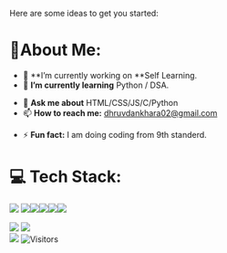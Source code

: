 

Here are some ideas to get you started:
# 💫About Me: 
- 🔭 **I’m currently working on **Self Learning.
- 🌱 **I’m currently learning** Python / DSA.
<!--- 👯 I’m looking to collaborate on ...
- 🤔 I’m looking for help with ... -->
- 💬 **Ask me about** HTML/CSS/JS/C/Python
- 📫 **How to reach me:** dhruvdankhara02@gmail.com
<!--- 😄 Pronouns: ...-->
- ⚡ **Fun fact:** I am doing coding from 9th standerd.


<!-- 

# 💫 About Me:
🔭 **I’m currently working on:**  <br>
To building some good project.<br><br>
👯 **I’m looking to collaborate on:**  <br>
Fullstack projects<br><br>
🌱 **I’m currently learning:**  <br>
Advanced Python and DSA.<br><br>
💬 **Ask me about:**  <br>
JavaScript, Python and any general software development questions.<br><br>
⚡ **Fun fact:**  <br>
I love to click pictures and Edit Video.
-->

<!--
## 🌐 Socials:
[![Twitter](https://img.shields.io/badge/Twitter-%231DA1F2.svg?logo=Twitter&logoColor=white)](https://twitter.com/ezSnippet) [![Instagram](https://img.shields.io/badge/Instagram-%23E4405F.svg?logo=Instagram&logoColor=white)](https://instagram.com/ezSnippet) [![LinkedIn](https://img.shields.io/badge/LinkedIn-%230077B5.svg?logo=linkedin&logoColor=white)](https://linkedin.com/in/ezSnippet) [![Stack Overflow](https://img.shields.io/badge/-Stackoverflow-FE7A16?logo=stack-overflow&logoColor=white)](https://stackoverflow.com/users/20331641) 
-->

# 💻 Tech Stack:
<img src="https://camo.githubusercontent.com/49fbb99f92674cc6825349b154b65aaf4064aec465d61e8e1f9fb99da3d922a1/68747470733a2f2f696d672e736869656c64732e696f2f62616467652f68746d6c352d2532334533344632362e7376673f7374796c653d666f722d7468652d6261646765266c6f676f3d68746d6c35266c6f676f436f6c6f723d7768697465">
<img src="https://camo.githubusercontent.com/e6b67b27998fca3bccf4c0ee479fc8f9de09d91f389cccfbe6cb1e29c10cfbd7/68747470733a2f2f696d672e736869656c64732e696f2f62616467652f637373332d2532333135373242362e7376673f7374796c653d666f722d7468652d6261646765266c6f676f3d63737333266c6f676f436f6c6f723d7768697465"><img src="https://camo.githubusercontent.com/aeddc848275a1ffce386dc81c04541654ca07b2c43bbb8ad251085c962672aea/68747470733a2f2f696d672e736869656c64732e696f2f62616467652f6a6176617363726970742d2532333332333333302e7376673f7374796c653d666f722d7468652d6261646765266c6f676f3d6a617661736372697074266c6f676f436f6c6f723d253233463744463145"><img src="https://camo.githubusercontent.com/a1b2dac5667822ee0d98ae6d799da61987fd1658dfeb4d2ca6e3c99b1535ebd8/68747470733a2f2f696d672e736869656c64732e696f2f62616467652f707974686f6e2d3336373041303f7374796c653d666f722d7468652d6261646765266c6f676f3d707974686f6e266c6f676f436f6c6f723d666664643534"><img src="https://camo.githubusercontent.com/29e7fc6c62f61f432d3852fbfa4190ff07f397ca3bde27a8196bcd5beae3ff77/68747470733a2f2f696d672e736869656c64732e696f2f62616467652f706f7374677265732d2532333331363139322e7376673f7374796c653d666f722d7468652d6261646765266c6f676f3d706f737467726573716c266c6f676f436f6c6f723d7768697465"><img src="https://camo.githubusercontent.com/0f6325940d36137c3e77d69b0dfe0ffb33e9a1084faf9cc843a9c929a874c709/68747470733a2f2f696d672e736869656c64732e696f2f62616467652f4e6f74696f6e2d2532333030303030302e7376673f7374796c653d666f722d7468652d6261646765266c6f676f3d6e6f74696f6e266c6f676f436f6c6f723d7768697465">

![](https://github-readme-stats.vercel.app/api?username=dhruvdankhara&theme=dark&hide_border=false&include_all_commits=false&count_private=false)
![](https://github-readme-streak-stats.herokuapp.com/?user=dhruvdankhara&theme=dark&hide_border=false)<br/>
![](https://github-readme-stats.vercel.app/api/top-langs/?username=dhruvdankhara&theme=dark&hide_border=false&include_all_commits=false&count_private=false&layout=compact)
![Visitors](https://moe-counter.glitch.me/get/@dhruvdankhara?)
